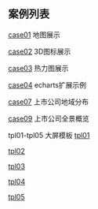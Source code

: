 ## 案例列表
[case01](/case01/) 地图展示

[case02](/case02/) 3D图标展示

[case03](/case03/) 热力图展示

[case04](/case04/) echarts扩展示例

[case07](/case07/) 上市公司地域分布

[case09](/case09/) 上市公司全景概览

tpl01-tpl05 大屏模板
[tpl01](/tpl01/)

[tpl02](/tpl02/)

[tpl03](/tpl03/)

[tpl04](/tpl04/)

[tpl05](/tpl05/)
